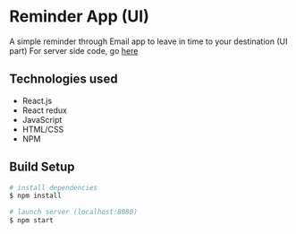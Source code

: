 # Reminder App (UI)

A simple reminder through Email app to leave in time to your destination (UI part)
For server side code, go [here](https://github.com/shubhammxv/reminder-app-back)

## Technologies used

- React.js
- React redux
- JavaScript
- HTML/CSS
- NPM

## Build Setup

``` bash
# install dependencies
$ npm install

# launch server (localhost:8080)
$ npm start
```
